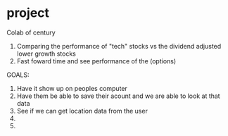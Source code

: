 # project
Colab of century


1. Comparing the performance of "tech" stocks vs the dividend adjusted lower growth stocks 
2. Fast foward time and see performance of the (options)  


GOALS:
1. Have it show up on peoples computer
2. Have them be able to save their acount and we are able to look at that data
3. See if we can get location data from the user
4. 
5. 

